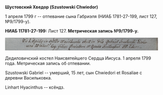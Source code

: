 **Шустовский Хведор (Szustowski Chwiedor)**

1 апреля 1799 г -- отпевание сына Габриэля (НИАБ 1781-27-199, лист 127,
№9/1799-у).

**НИАБ 11781-27-199:** Лист 127. **Метрическая запись №9/1799-у.**

![](./media/c7b0088e4ceb6cd0be8f5290817f31f499b44b0b.png)

Дедиловичский костел Наисвятейшего Сердца Иисуса. 1 апреля 1799 года.
Метрическая запись об отпевании.

Szustowski Gabriel -- умерший, 15 лет, сын Chwiedori et Rosaliae с
деревни Васильковка.

Linhart Hyacinthus -- ксёндз.
